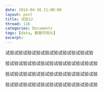 ```yaml
---
date: 2014-04-30 21:00:00
layout: post
title: 试验12
thread: 116
categories: Documents
tags: [data, 数据可视化]
excerpt:
---
```


试验试验试验试验试验试验试验试验试验试验

验试验试验试验试验试验试验试验试验试验试验

验试验试验试验试验试验试验试验试验试验试验

验试验试验试验试验试验试验试验试验试验试验